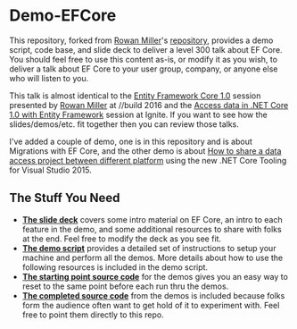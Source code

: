 Demo-EFCore
==============

This repository, forked from [Rowan Miller](https://github.com/rowanmiller)'s [repository](https://github.com/rowanmiller/Demo-EFCore), provides a demo script, code base, and slide deck to deliver a level 300 talk about EF Core. You should feel free to use this content as-is, or modify it as you wish, to deliver a talk about EF Core to your user group, company, or anyone else who will listen to you.

This talk is almost identical to the [Entity Framework Core 1.0](https://channel9.msdn.com/Events/Build/2016/B852) session presented by [Rowan Miller](https://github.com/rowanmiller) at //build 2016 and the [Access data in .NET Core 1.0 with Entity Framework](https://youtu.be/XpSZPcGDU7w) session at Ignite. If you want to see how the slides/demos/etc. fit together then you can review those talks.

I've added a couple of demo, one is in this repository and is about Migrations with EF Core, and the other demo is about [How to share a data access project between different platform](https://github.com/micdenny/EFCore) using the new .NET Core Tooling for Visual Studio 2015.

## The Stuff You Need
*  [**The slide deck**](https://github.com/micdenny/Demo-EFCore/blob/micdenny/dotnetcoresat/SlideDeck.pptx?raw=true) covers some intro material on EF Core, an intro to each feature in the demo, and some additional resources to share with folks at the end. Feel free to modify the deck as you see fit.
* [**The demo script**](https://github.com/micdenny/Demo-EFCore/blob/micdenny/dotnetcoresat/DemoScript.md) provides a detailed set of instructions to setup your machine and perform all the demos. More details about how to use the following resources is included in the demo script.
*  [**The starting point source code**](https://github.com/micdenny/Demo-EFCore/tree/micdenny/dotnetcoresat/StartingSourceCode) for the demos gives you an easy way to reset to the same point before each run thru the demos.
*  [**The completed source code**](https://github.com/micdenny/Demo-EFCore/tree/micdenny/dotnetcoresat/CompletedSourceCode) from the demos is included because folks form the audience often want to get hold of it to experiment with. Feel free to point them directly to this repo.
